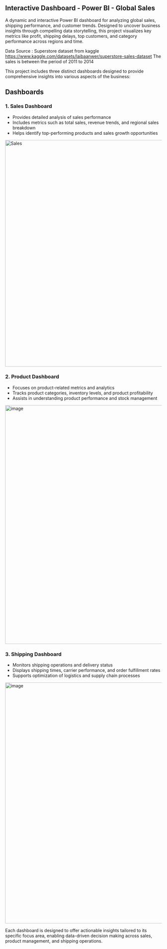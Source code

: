 ## Interactive Dashboard - Power BI - Global Sales
A dynamic and interactive Power BI dashboard for analyzing global sales, shipping performance, and customer trends. Designed to uncover business insights through compelling data storytelling, this project visualizes key metrics like profit, shipping delays, top customers, and category performance across regions and time.

Data Source : Superstore dataset from kaggle https://www.kaggle.com/datasets/laibaanwer/superstore-sales-dataset
The sales is between the period of 2011 to 2014

This project includes three distinct dashboards designed to provide comprehensive insights into various aspects of the business:

## Dashboards

### 1. Sales Dashboard
- Provides detailed analysis of sales performance
- Includes metrics such as total sales, revenue trends, and regional sales breakdown
- Helps identify top-performing products and sales growth opportunities

<img width="1292" height="729" alt="Sales" src="https://github.com/user-attachments/assets/8b5eb18a-af03-439b-9339-d89b8b2e0b4b" />

### 2. Product Dashboard
- Focuses on product-related metrics and analytics
- Tracks product categories, inventory levels, and product profitability
- Assists in understanding product performance and stock management

<img width="1303" height="768" alt="image" src="https://github.com/user-attachments/assets/f94fa813-912e-41f1-9cbb-d998d70dc912" />


### 3. Shipping Dashboard
- Monitors shipping operations and delivery status
- Displays shipping times, carrier performance, and order fulfillment rates
- Supports optimization of logistics and supply chain processes

<img width="1294" height="775" alt="image" src="https://github.com/user-attachments/assets/c82db45a-02be-4f9c-b120-795e2b703b48" />

Each dashboard is designed to offer actionable insights tailored to its specific focus area, enabling data-driven decision making across sales, product management, and shipping operations.

